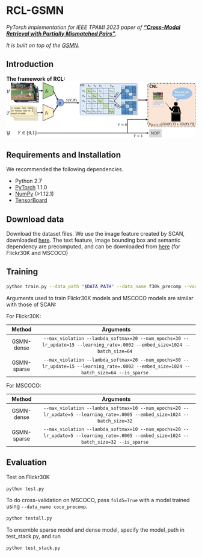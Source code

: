 # RCL-GSMN
*PyTorch implementation for IEEE TPAMI 2023 paper of [**“Cross-Modal Retrieval with Partially Mismatched Pairs”**](https://doi.org/10.1109/TPAMI.2023.3247939).* 

*It is built on top of the [GSMN](https://github.com/CrossmodalGroup/GSMN).* 

## Introduction
**The framework of RCL:**
<img src="../fig/RCL.png" width = "100%" height="50%">

## Requirements and Installation
We recommended the following dependencies.

* Python 2.7
* [PyTorch](http://pytorch.org/) 1.1.0
* [NumPy](http://www.numpy.org/) (>1.12.1)
* [TensorBoard](https://github.com/TeamHG-Memex/tensorboard_logger)

<!-- ## Pretrained model
If you don't want to train from scratch, you can download the pretrained GSMN model from [here](https://drive.google.com/file/d/1kEi92w49Et5D2WVOv-Lc52HcpF2SPNNF/view?usp=sharing)(for Flickr30K dense model) and [here](https://drive.google.com/file/d/1vTPDToCJNLPU80K0ISXRmpSzys6-MjBT/view?usp=sharing)(for Flickr30K sparse model). The performance of this pretrained single model is as follows, in which some Recall@1 values are even better than results produced by our paper:
```bash
GSMN-dense:
rsum: 481.4
Average i2t Recall: 87.0
Image to text: 74.4 91.1 95.4 1.0 3.4
Average t2i Recall: 73.5
Text to image: 54.1 79.9 86.5 1.0 9.4

GSMN-sparse:
rsum: 476.8
Average i2t Recall: 86.5
Image to text: 72.8 91.0 95.8 1.0 4.0
Average t2i Recall: 72.4
Text to image: 52.8 78.8 85.6 1.0 10.1
``` -->


## Download data
Download the dataset files. We use the image feature created by SCAN, downloaded [here](https://github.com/kuanghuei/SCAN). The text feature, image bounding box and semantic dependency are precomputed, and can be downloaded from [here](https://drive.google.com/file/d/1ZVLIN7uSh3dqYAEldelyYF2ei9vicJvZ/view?usp=sharing) (for Flickr30K and MSCOCO) 

## Training

```bash
python train.py --data_path "$DATA_PATH" --data_name f30k_precomp --vocab_path "$VOCAB_PATH" --logger_name runs/log --model_name "$MODEL_PATH" --bi_gru
```

Arguments used to train Flickr30K models and MSCOCO models are similar with those of SCAN:

For Flickr30K:

| Method      | Arguments |
| :---------: | :-------: |
|  GSMN-dense   | `--max_violation --lambda_softmax=20 --num_epochs=30 --lr_update=15 --learning_rate=.0002 --embed_size=1024 --batch_size=64 `|
|  GSMN-sparse    | `--max_violation --lambda_softmax=20 --num_epochs=30 --lr_update=15 --learning_rate=.0002 --embed_size=1024 --batch_size=64 --is_sparse `| 

For MSCOCO:

| Method      | Arguments |
| :---------: | :-------: |
|  GSMN-dense   | `--max_violation --lambda_softmax=10 --num_epochs=20 --lr_update=5 --learning_rate=.0005 --embed_size=1024 --batch_size=32 `|
|  GSMN-sparse    | `--max_violation --lambda_softmax=10 --num_epochs=20 --lr_update=5 --learning_rate=.0005 --embed_size=1024 --batch_size=32 --is_sparse `|

## Evaluation

Test on Flickr30K
```bash
python test.py
```

To do cross-validation on MSCOCO, pass `fold5=True` with a model trained using 
`--data_name coco_precomp`.

```bash
python testall.py
```

To ensemble sparse model and dense model, specify the model_path in test_stack.py, and run
```bash
python test_stack.py
```

<!-- ## Reference

If you found this code useful, please cite the following paper:
```
@inproceedings{liu2020graph,
  title={Graph Structured Network for Image-Text Matching},
  author={Liu, Chunxiao and Mao, Zhendong and Zhang, Tianzhu and Xie, Hongtao and Wang, Bin and Zhang, Yongdong},
  booktitle={Proceedings of the IEEE/CVF Conference on Computer Vision and Pattern Recognition},
  pages={10921--10930},
  year={2020}
}
``` -->

